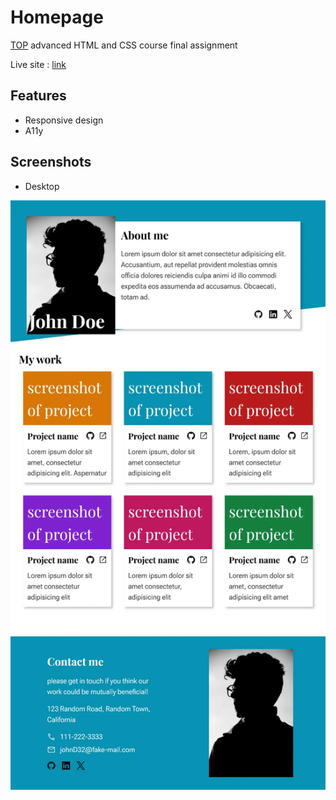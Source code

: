 # Homepage

[TOP](https://www.theodinproject.com/) advanced HTML and CSS course final assignment

Live site : [link](https://syeero7.github.io/responsive-homepage/)

## Features

- Responsive design
- A11y

## Screenshots

- Desktop

![desktop](./desktop.webp)
